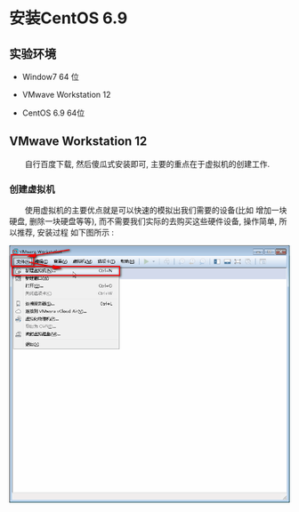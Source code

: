 # 安装CentOS 6.9

## 实验环境

- Window7  64 位

- VMwave Workstation 12

- CentOS 6.9 64位

## VMwave Workstation 12

    自行百度下载, 然后傻瓜式安装即可, 主要的重点在于虚拟机的创建工作.

### 创建虚拟机

    使用虚拟机的主要优点就是可以快速的模拟出我们需要的设备(比如 增加一块硬盘, 删除一块硬盘等等), 而不需要我们实际的去购买这些硬件设备, 操作简单, 所以推荐, 安装过程 如下图所示 :

![创建虚拟机](https://github.com/gkdaxue/linux/raw/master/image/chapter_A1_000.gif)    
